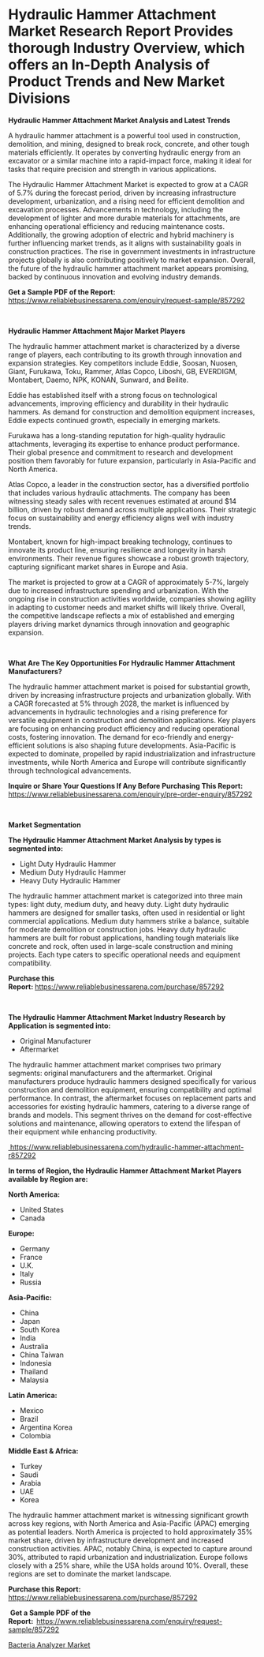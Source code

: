<p><h1>Hydraulic Hammer Attachment Market Research Report Provides thorough Industry Overview, which offers an In-Depth Analysis of Product Trends and New Market Divisions</h1></p><p><strong>Hydraulic Hammer Attachment Market Analysis and Latest Trends</strong></p>
<p><p>A hydraulic hammer attachment is a powerful tool used in construction, demolition, and mining, designed to break rock, concrete, and other tough materials efficiently. It operates by converting hydraulic energy from an excavator or a similar machine into a rapid-impact force, making it ideal for tasks that require precision and strength in various applications.</p><p>The Hydraulic Hammer Attachment Market is expected to grow at a CAGR of 5.7% during the forecast period, driven by increasing infrastructure development, urbanization, and a rising need for efficient demolition and excavation processes. Advancements in technology, including the development of lighter and more durable materials for attachments, are enhancing operational efficiency and reducing maintenance costs. Additionally, the growing adoption of electric and hybrid machinery is further influencing market trends, as it aligns with sustainability goals in construction practices. The rise in government investments in infrastructure projects globally is also contributing positively to market expansion. Overall, the future of the hydraulic hammer attachment market appears promising, backed by continuous innovation and evolving industry demands.</p></p>
<p><strong>Get a Sample PDF of the Report:&nbsp;</strong> <a href="https://www.reliablebusinessarena.com/enquiry/request-sample/857292?utm_campaign=2349&utm_medium=2&utm_source=Github&utm_content=ia&utm_term=19022025&utm_id=hydraulic-hammer-attachment">https://www.reliablebusinessarena.com/enquiry/request-sample/857292</a></p>
<p>&nbsp;</p>
<p><strong>Hydraulic Hammer Attachment Major Market Players</strong></p>
<p><p>The hydraulic hammer attachment market is characterized by a diverse range of players, each contributing to its growth through innovation and expansion strategies. Key competitors include Eddie, Soosan, Nuosen, Giant, Furukawa, Toku, Rammer, Atlas Copco, Liboshi, GB, EVERDIGM, Montabert, Daemo, NPK, KONAN, Sunward, and Beilite.</p><p>Eddie has established itself with a strong focus on technological advancements, improving efficiency and durability in their hydraulic hammers. As demand for construction and demolition equipment increases, Eddie expects continued growth, especially in emerging markets.</p><p>Furukawa has a long-standing reputation for high-quality hydraulic attachments, leveraging its expertise to enhance product performance. Their global presence and commitment to research and development position them favorably for future expansion, particularly in Asia-Pacific and North America.</p><p>Atlas Copco, a leader in the construction sector, has a diversified portfolio that includes various hydraulic attachments. The company has been witnessing steady sales with recent revenues estimated at around $14 billion, driven by robust demand across multiple applications. Their strategic focus on sustainability and energy efficiency aligns well with industry trends.</p><p>Montabert, known for high-impact breaking technology, continues to innovate its product line, ensuring resilience and longevity in harsh environments. Their revenue figures showcase a robust growth trajectory, capturing significant market shares in Europe and Asia.</p><p>The market is projected to grow at a CAGR of approximately 5-7%, largely due to increased infrastructure spending and urbanization. With the ongoing rise in construction activities worldwide, companies showing agility in adapting to customer needs and market shifts will likely thrive. Overall, the competitive landscape reflects a mix of established and emerging players driving market dynamics through innovation and geographic expansion.</p></p>
<p>&nbsp;</p>
<p><strong>What Are The Key Opportunities For Hydraulic Hammer Attachment Manufacturers?</strong></p>
<p><p>The hydraulic hammer attachment market is poised for substantial growth, driven by increasing infrastructure projects and urbanization globally. With a CAGR forecasted at 5% through 2028, the market is influenced by advancements in hydraulic technologies and a rising preference for versatile equipment in construction and demolition applications. Key players are focusing on enhancing product efficiency and reducing operational costs, fostering innovation. The demand for eco-friendly and energy-efficient solutions is also shaping future developments. Asia-Pacific is expected to dominate, propelled by rapid industrialization and infrastructure investments, while North America and Europe will contribute significantly through technological advancements.</p></p>
<p><strong>Inquire or Share Your Questions If Any Before Purchasing This Report:</strong> <a href="https://www.reliablebusinessarena.com/enquiry/pre-order-enquiry/857292?utm_campaign=2349&utm_medium=2&utm_source=Github&utm_content=ia&utm_term=19022025&utm_id=hydraulic-hammer-attachment">https://www.reliablebusinessarena.com/enquiry/pre-order-enquiry/857292</a></p>
<p>&nbsp;</p>
<p><strong>Market Segmentation</strong></p>
<p><strong>The Hydraulic Hammer Attachment Market Analysis by types is segmented into:</strong></p>
<p><ul><li>Light Duty Hydraulic Hammer</li><li>Medium Duty Hydraulic Hammer</li><li>Heavy Duty Hydraulic Hammer</li></ul></p>
<p><p>The hydraulic hammer attachment market is categorized into three main types: light duty, medium duty, and heavy duty. Light duty hydraulic hammers are designed for smaller tasks, often used in residential or light commercial applications. Medium duty hammers strike a balance, suitable for moderate demolition or construction jobs. Heavy duty hydraulic hammers are built for robust applications, handling tough materials like concrete and rock, often used in large-scale construction and mining projects. Each type caters to specific operational needs and equipment compatibility.</p></p>
<p><strong>Purchase this Report:&nbsp;</strong><a href="https://www.reliablebusinessarena.com/purchase/857292?utm_campaign=2349&utm_medium=2&utm_source=Github&utm_content=ia&utm_term=19022025&utm_id=hydraulic-hammer-attachment">https://www.reliablebusinessarena.com/purchase/857292</a></p>
<p>&nbsp;</p>
<p><strong>The Hydraulic Hammer Attachment Market Industry Research by Application is segmented into:</strong></p>
<p><ul><li>Original Manufacturer</li><li>Aftermarket</li></ul></p>
<p><p>The hydraulic hammer attachment market comprises two primary segments: original manufacturers and the aftermarket. Original manufacturers produce hydraulic hammers designed specifically for various construction and demolition equipment, ensuring compatibility and optimal performance. In contrast, the aftermarket focuses on replacement parts and accessories for existing hydraulic hammers, catering to a diverse range of brands and models. This segment thrives on the demand for cost-effective solutions and maintenance, allowing operators to extend the lifespan of their equipment while enhancing productivity.</p></p>
<p><a href="https://www.reliablebusinessarena.com/hydraulic-hammer-attachment-r857292?utm_campaign=2349&utm_medium=2&utm_source=Github&utm_content=ia&utm_term=19022025&utm_id=hydraulic-hammer-attachment">&nbsp;https://www.reliablebusinessarena.com/hydraulic-hammer-attachment-r857292</a></p>
<p><strong>In terms of Region, the Hydraulic Hammer Attachment Market Players available by Region are:</strong></p>
<p>
    <p> <strong> North America: </strong>
        <ul>
            <li>United States</li>
            <li>Canada</li>
        </ul>
        </p> 
    <p> <strong> Europe: </strong>
        <ul>
            <li>Germany</li>
            <li>France</li>
            <li>U.K.</li>
            <li>Italy</li>
            <li>Russia</li>
        </ul>
        </p> 
    <p> <strong> Asia-Pacific: </strong>
        <ul>
            <li>China</li>
            <li>Japan</li>
            <li>South Korea</li>
            <li>India</li>
            <li>Australia</li>
            <li>China Taiwan</li>
            <li>Indonesia</li>
            <li>Thailand</li>
            <li>Malaysia</li>
        </ul>
        </p> 
    <p> <strong> Latin America: </strong>
        <ul>
            <li>Mexico</li>
            <li>Brazil</li>
            <li>Argentina Korea</li>
            <li>Colombia</li>
        </ul>
        </p> 
    <p> <strong> Middle East & Africa: </strong>
        <ul>
            <li>Turkey</li>
            <li>Saudi</li>
            <li>Arabia</li>
            <li>UAE</li>
            <li>Korea</li>
        </ul>
    </p>
    </p>
<p><p>The hydraulic hammer attachment market is witnessing significant growth across key regions, with North America and Asia-Pacific (APAC) emerging as potential leaders. North America is projected to hold approximately 35% market share, driven by infrastructure development and increased construction activities. APAC, notably China, is expected to capture around 30%, attributed to rapid urbanization and industrialization. Europe follows closely with a 25% share, while the USA holds around 10%. Overall, these regions are set to dominate the market landscape.</p></p>
<p><strong>Purchase this Report: </strong><a href="https://www.reliablebusinessarena.com/purchase/857292?utm_campaign=2349&utm_medium=2&utm_source=Github&utm_content=ia&utm_term=19022025&utm_id=hydraulic-hammer-attachment">https://www.reliablebusinessarena.com/purchase/857292</a></p>
<p>&nbsp;<strong>Get a Sample PDF of the Report:&nbsp;&nbsp;</strong><a href="https://www.reliablebusinessarena.com/enquiry/request-sample/857292?utm_campaign=2349&utm_medium=2&utm_source=Github&utm_content=ia&utm_term=19022025&utm_id=hydraulic-hammer-attachment">https://www.reliablebusinessarena.com/enquiry/request-sample/857292</a></p>
<p><strong></strong></p>
<p><p><a href="https://github.com/nafidurii/Market-Research-Report-List-1/blob/main/bacteria-analyzer-market.md?utm_campaign=2349&utm_medium=2&utm_source=Github&utm_content=ia&utm_term=19022025&utm_id=hydraulic-hammer-attachment">Bacteria Analyzer Market</a></p></p>